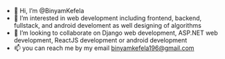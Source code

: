 - 👋 Hi, I’m @BinyamKefela
- 👀 I’m interested in web development including frontend, backend, fullstack, and android develoment as well designing of algorithms
- 💞️ I’m looking to collaborate on Django web development, ASP.NET web development, ReactJS development or android development
- 📫 you can reach me by my email binyamkefela196@gmail.com


<!---
BinyamKefela/BinyamKefela is a ✨ special ✨ repository because its `README.md` (this file) appears on your GitHub profile.
You can click the Preview link to take a look at your changes.
--->
